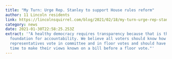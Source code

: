 ```yaml
---
title: "My Turn: Urge Rep. Stanley to support House rules reform"
author: 11 Lincoln residents
link: https://lincolnsquirrel.com/blog/2021/02/18/my-turn-urge-rep-stanley-to-support-house-rules-reform/
category: news
date: 2021-01-30T22:58:25.253Z
extract: '"A healthy democracy requires transparency because that is the
  foundation for accountability. We believe all voters should know how their
  representatives vote in committee and in floor votes and should have enough
  time to make their views known on a bill before a floor vote."'
---
```

